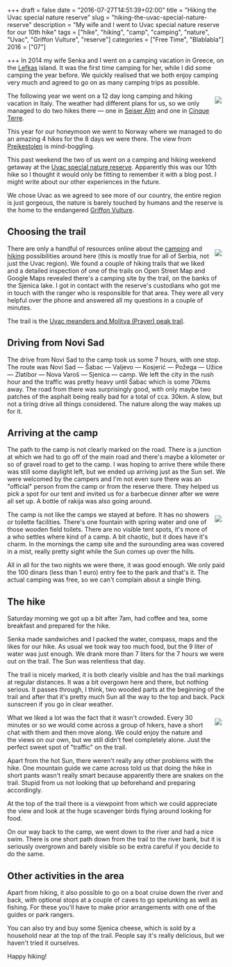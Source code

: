 +++
draft = false
date = "2016-07-27T14:51:39+02:00"
title = "Hiking the Uvac special nature reserve"
slug = "hiking-the-uvac-special-nature-reserve"
description = "My wife and I went to Uvac special nature reserve for our 10th hike"
tags = ["hike", "hiking", "camp", "camping", "nature", "Uvac", "Griffon Vulture", "reserve"]
categories = ["Free Time", "Blablabla"]
2016 = ["07"]

+++
In 2014 my wife Senka and I went on a camping vacation in Greece, on the [Lefkas](https://en.wikipedia.org/wiki/Lefkada) island. It was the first time camping for her, while I did some camping the year before. We quickly realised that we both enjoy camping very much and agreed to go on as many camping trips as possible.

<img style='float:right;padding:10px' src='/img/posts/uvac.jpg' />

The following year we went on a 12 day long camping and hiking vacation in Italy. The weather had different plans for us, so we only managed to do two hikes there &mdash; one in [Seiser Alm](https://en.wikipedia.org/wiki/Seiser_Alm) and one in [Cinque Terre](https://en.wikipedia.org/wiki/Cinque_Terre).

This year for our honeymoon we went to Norway where we managed to do an amazing 4 hikes for the 8 days we were there. The view from [Preikestolen](https://en.wikipedia.org/wiki/Preikestolen) is mind-boggling.

This past weekend the two of us went on a camping and hiking weekend getaway at the [Uvac special nature reserve](http://www.uvac.org.rs/eng/index_eng.html). Apparently this was our 10th hike so I thought it would only be fitting to remember it with a blog post. I might write about our other experiences in the future.

We chose Uvac as we agreed to see more of our country, the entire region is just gorgeous, the nature is barely touched by humans and the reserve is the home to the endangered [Griffon Vulture](https://en.wikipedia.org/wiki/Griffon_vulture).

## Choosing the trail

<a href='/img/posts/uvac-trail-big.jpg' target='_blank'><img style='float:right;padding:10px' src='/img/posts/uvac-trail-small.jpg' /></a>

There are only a handful of resources online about the [camping](http://www.camping.rs/en/) and [hiking](http://stazeibogaze.info/) possibilities around here (this is mostly true for all of Serbia, not just the Uvac region). We found a couple of hiking trails that we liked and a detailed inspection of one of the trails on Open Street Map and Google Maps revealed there's a camping site by the trail, on the banks of the Sjenica lake. I got in contact with the reserve's custodians who got me in touch with the ranger who is responsible for that area. They were all very helpful over the phone and answered all my questions in a couple of minutes.

The trail is the [Uvac meanders and Molitva (Prayer) peak trail](http://www.stazeibogaze.info/2013/03/31/specijalni-rezervat-prirode-uvac-meandri-uvca-i-vrh-molitva-15-km/).

## Driving from Novi Sad

The drive from Novi Sad to the camp took us some 7 hours, with one stop. The route was Novi Sad &mdash; Šabac &mdash; Valjevo &mdash; Kosjerić &mdash; Požega &mdash; Užice &mdash; Zlatibor &mdash; Nova Varoš &mdash; Sjenica &mdash; camp. We left the city in the rush hour and the traffic was pretty heavy until Šabac which is some 70kms away. The road from there was surprisingly good, with only maybe two patches of the asphalt being really bad for a total of cca. 30km. A slow, but not a tiring drive all things considered. The nature along the way makes up for it.

## Arriving at the camp

The path to the camp is not clearly marked on the road. There is a junction at which we had to go off of the main road and there's maybe a kilometer or so of gravel road to get to the camp. I was hoping to arrive there while there was still some daylight left, but we ended up arriving just as the Sun set. We were welcomed by the campers and I'm not even sure there was an "official" person from the camp or from the reserve there. They helped us pick a spot for our tent and invited us for a barbecue dinner after we were all set up. A bottle of rakija was also going around.

<img style='float:right;padding:10px' src='/img/posts/uvac-camp.jpg' />

The camp is not like the camps we stayed at before. It has no showers or toilette facilities. There's one fountain with spring water and one of those wooden field toilets. There are no visible tent spots, it's more of a who settles where kind of a camp. A bit chaotic, but it does have it's charm. In the mornings the camp site and the surounding area was covered in a mist, really pretty sight while the Sun comes up over the hills.

All in all for the two nights we were there, it was good enough. We only paid the 100 dinars (less than 1 euro) entry fee to the park and that's it. The actual camping was free, so we can't complain about a single thing.

## The hike

Saturday morning we got up a bit after 7am, had coffee and tea, some breakfast and prepared for the hike.

Senka made sandwiches and I packed the water, compass, maps and the likes for our hike. As usual we took way too much food, but the 9 liter of water was just enough. We drank more than 7 liters for the 7 hours we were out on the trail. The Sun was relentless that day.

The trail is nicely marked, it is both clearly visible and has the trail markings at regular distances. It was a bit overgown here and there, but nothing serious. It passes through, I think, two wooded parts at the beginning of the trail and after that it's pretty much Sun all the way to the top and back. Pack sunscreen if you go in clear weather.

<img style='float:right;padding:10px' src='/img/posts/uvac2.jpg' />

What we liked a lot was the fact that it wasn't crowded. Every 30 minutes or so we would come across a group of hikers, have a short chat with them and then move along. We could enjoy the nature and the views on our own, but we still didn't feel completely alone. Just the perfect sweet spot of "traffic" on the trail.

Apart from the hot Sun, there weren't really any other problems with the hike. One mountain guide we came across told us that doing the hike in short pants wasn't really smart because apparently there are snakes on the trail. Stupid from us not looking that up beforehand and preparing accordingly.

At the top of the trail there is a viewpoint from which we could appreciate the view and look at the huge scavenger birds flying around looking for food.

On our way back to the camp, we went down to the river and had a nice swim. There is one short path down from the trail to the river bank, but it is seriously overgrown and barely visible so be extra careful if you decide to do the same.

## Other activities in the area

Apart from hiking, it also possible to go on a boat cruise down the river and back, with optional stops at a couple of caves to go spelunking as well as fishing. For these you'll have to make prior arrangements with one of the guides or park rangers.

You can also try and buy some Sjenica cheese, which is sold by a household near at the top of the trail. People say it's really delicious, but we haven't tried it ourselves.

Happy hiking!
